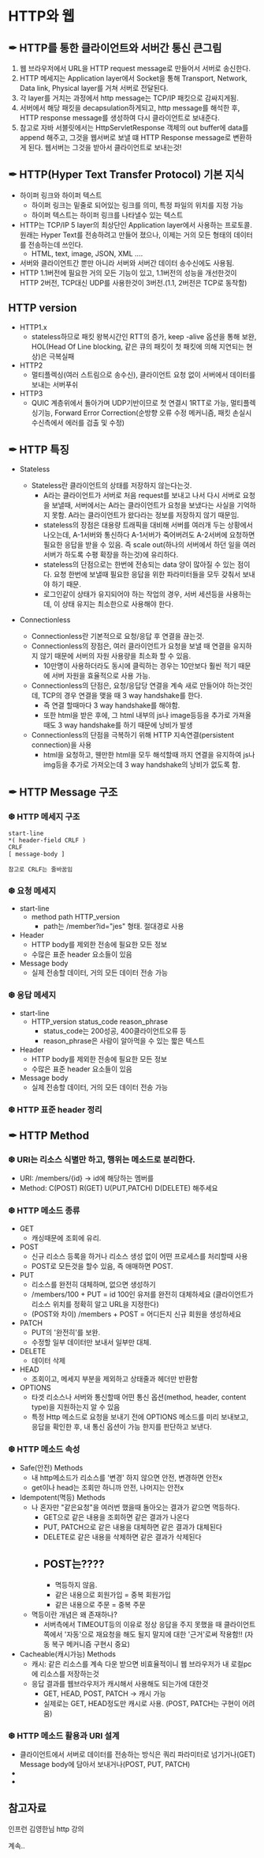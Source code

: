 # HTTP와 웹

## ✒︎ HTTP를 통한 클라이언트와 서버간 통신 큰그림
1. 웹 브라우저에서 URL을 HTTP request message로 만들어서 서버로 송신한다.
2. HTTP 메세지는 Application layer에서 Socket을 통해 Transport, Network, Data link, Physical layer를 거쳐 서버로 전달된다.
3. 각 layer를 거치는 과정에서 http message는 TCP/IP 패킷으로 감싸지게됨.
4. 서버에서 해당 패킷을 decapsulation하게되고, http message를 해석한 후, HTTP response message를 생성하여 다시 클라이언트로 보내준다.
5. 참고로 자바 서블릿에서는 HttpServletResponse 객체의 out buffer에 data를 append 해주고, 그것을 웹서버로 보낼 떄 HTTP Response message로 변환하게 된다. 웹서버는 그것을 받아서 클라이언트로 보내는것!


## ✒︎ HTTP(Hyper Text Transfer Protocol) 기본 지식
- 하이퍼 링크와 하이퍼 텍스트
  - 하이퍼 링크는 밑줄로 되어있는 링크를 의미, 특정 파일의 위치를 지정 가능
  - 하이퍼 텍스트는 하이퍼 링크를 나타낼수 있는 텍스트
- HTTP는 TCP/IP 5 layer의 최상단인 Application layer에서 사용하는 프로토콜. 원래는 Hyper Text를 전송하려고 만들어 졌으나, 이제는 거의 모든 형태의 데이터를 전송하는데 쓰인다.
  - HTML, text, image, JSON, XML ....
- 서버와 클라이언트간 뿐만 아니라 서버와 서버간 데이터 송수신에도 사용됨.
- HTTP 1.1버전에 필요한 거의 모든 기능이 있고, 1.1버전의 성능을 개선한것이 HTTP 2버전, TCP대신 UDP를 사용한것이 3버전.(1.1, 2버전은 TCP로 동작함)

## HTTP version
- HTTP1.x
  - stateless하므로 패킷 왕복시간인 RTT의 증가, keep -alive 옵션을 통해 보완, HOL(Head Of Line blocking, 같은 큐의 패킷이 첫 패킷에 의해 지연되는 현상)은 극복실패
- HTTP2
  - 멀티플렉싱(여러 스트림으로 송수신), 클라이언트 요청 없이 서버에서 데이터를 보내는 서버푸쉬 
- HTTP3
  - QUIC 계층위에서 돌아가며 UDP기반이므로 첫 연결시 1RTT로 가능, 멀티플렉싱기능, Forward Error Correction(순방향 오류 수정 메커니즘, 패킷 손실시 수신측에서 에러를 검출 및 수정)

## ✒︎ HTTP 특징
- Stateless
  - Stateless란 클라이언트의 상태를 저장하지 않는다는것.
    - A라는 클라이언트가 서버로 처음 request를 보내고 나서 다시 서버로 요청을 보낼때, 서버에서는 A라는 클라이언트가 요청을 보냈다는 사실을 기억하지 못함. A라는 클라이언트가 왔다라는 정보를 저장하지 않기 때문임. 
    - stateless의 장점은 대용량 트래픽을 대비해 서버를 여러개 두는 상황에서 나오는데, A-1서버와 통신하다 A-1서버가 죽어버려도 A-2서버에 요청하면 필요한 응답을 받을 수 있음. 즉 scale out(하나의 서버에서 하던 일을 여러 서버가 하도록 수평 확장을 하는것)에 유리하다.
    - stateless의 단점으로는 한번에 전송되는 data 양이 많아질 수 있는 점이다. 요청 한번에 보낼때 필요한 응답을 위한 파라미터들을 모두 갖춰서 보내야 하기 때문.
    - 로그인같이 상태가 유지되어야 하는 작업의 경우, 서버 세션등을 사용하는데, 이 상태 유지는 최소한으로 사용해야 한다.

- Connectionless
  - Connectionless란 기본적으로 요청/응답 후 연결을 끊는것.
  - Connectionless의 장점은, 여러 클라이언트가 요청을 보낼 때 연결을 유지하지 않기 때문에 서버의 자원 사용량을 최소화 할 수 있음.
    - 10만명이 사용하더라도 동시에 클릭하는 경우는 10만보다 훨씬 적기 때문에 서버 자원을 효율적으로 사용 가능.
  - Connectionless의 단점은, 요청/응답당 연결을 계속 새로 만들어야 하는것인데, TCP의 경우 연결을 맺을 때 3 way handshake를 한다.
    - 즉 연결 할때마다 3 way handshake를 해야함.
    - 또한 html을 받은 후에, 그 html 내부의 js나 image등등을 추가로 가져올때도 3 way handshake를 하기 때문에 낭비가 발생
  - Connectionless의 단점을 극복하기 위해 HTTP 지속연결(persistent connection)을 사용
    - html을 요청하고, 웬만한 html을 모두 해석할때 까지 연결을 유지하여 js나 img등을 추가로 가져오는데 3 way handshake의 낭비가 없도록 함.

## ✒︎ HTTP Message 구조
### ❆ HTTP 메세지 구조
```
start-line 
*( header-field CRLF )  
CRLF  
[ message-body ]  

참고로 CRLF는 줄바꿈임
```


### ❆ 요청 메세지
- start-line
  - method path HTTP_version
    - path는 /member?id="jes" 형태. 절대경로 사용
- Header
  - HTTP body를 제외한 전송에 필요한 모든 정보 
  - 수많은 표준 header 요소들이 있음
- Message body
  - 실제 전송할 데이터, 거의 모든 데이터 전송 가능


### ❆ 응답 메세지 
- start-line
  - HTTP_version status_code reason_phrase
    - status_code는 200성공, 400클라이언트오류 등
    - reason_phrase은 사람이 알아먹을 수 있는 짧은 텍스트 
- Header
  - HTTP body를 제외한 전송에 필요한 모든 정보 
  - 수많은 표준 header 요소들이 있음
- Message body
  - 실제 전송할 데이터, 거의 모든 데이터 전송 가능

### ❆ HTTP 표준 header 정리


## ✒︎ HTTP Method

### ❆ URI는 리소스 식별만 하고, 행위는 메소드로 분리한다.
- URI: /members/{id}  -> id에 해당하는 멤버를
- Method: C(POST) R(GET) U(PUT,PATCH) D(DELETE) 해주세요 

### ❆ HTTP 메소드 종류
- GET
  - 캐싱때문에 조회에 유리.
- POST
  - 신규 리소스 등록을 하거나 리소스 생성 없이 어떤 프로세스를 처리할때 사용
  - POST로 모든것을 할수 있음, 즉 애매하면 POST.
- PUT
  - 리소스를 완전히 대체하며, 없으면 생성하기
  - /members/100 + PUT = id 100인 유저를 완전히 대체하세요 (클라이언트가 리소스 위치를 정확히 알고 URL을 지정한다)
  - (POST와 차이) /members + POST = 어디든지 신규 회원을 생성하세요
- PATCH
  - PUT의 '완전히'를 보완.
  - 수정할 일부 데이터만 보내서 일부만 대체.
- DELETE
  - 데이터 삭제
- HEAD
  - 조회이고, 메세지 부분을 제외하고 상태줄과 헤더만 반환함
- OPTIONS
  - 타겟 리소스나 서버와 통신할때 어떤 통신 옵션(method, header, content type)을 지원하는지 알 수 있음
  - 특정 Http 메소드로 요청을 보내기 전에 OPTIONS 메소드를 미리 보내보고, 응답을 확인한 후, 내 통신 옵션이 가능 한지를 판단하고 보낸다.


### ❆ HTTP 메소드 속성
- Safe(안전) Methods
  - 내 http메소드가 리소스를 '변경' 하지 않으면 안전, 변경하면 안전x
  - get이나 head는 조회만 하니까 안전, 나머지는 안전x
- Idempotent(멱등) Methods
  - 나 혼자만 "같은요청"을 여러번 했을때 돌아오는 결과가 같으면 멱등하다.
    - GET으로 같은 내용을 조회하면 같은 결과가 나온다
    - PUT, PATCH으로 같은 내용을 대체하면 같은 결과가 대체된다
    - DELETE로 같은 내용을 삭제하면 같은 결과가 삭제된다
    - ## POST는????
      - 멱등하지 않음.
      - 같은 내용으로 회원가입 = 중복 회원가입
      - 같은 내용으로 주문 = 중복 주문
  - 멱등이란 개념은 왜 존재하나?
    - 서버측에서 TIMEOUT등의 이유로 정상 응답을 주지 못했을 때 클라이언트 쪽에서 '자동'으로 재요청을 해도 될지 말지에 대한 '근거'로써 작용함!! (자동 복구 메커니즘 구현시 중요)
- Cacheable(캐시가능) Methods
  - 캐시: 같은 리소스를 계속 다운 받으면 비효율적이니 웹 브라우저가 내 로컬pc에 리소스를 저장하는것
  - 응답 결과를 웹브라우저가 캐시해서 사용해도 되는가에 대한것
    - GET, HEAD, POST, PATCH -> 캐시 가능
    - 실제로는 GET, HEAD정도만 캐시로 사용. (POST, PATCH는 구현이 어려움)


### ❆ HTTP 메소드 활용과 URI 설계
- 클라이언트에서 서버로 데이터를 전송하는 방식은 쿼리 파라미터로 넘기거나(GET) Message body에 담아서 보내거나(POST, PUT, PATCH)
- 
- 


## 참고자료
인프런 김영한님 http 강의


계속..